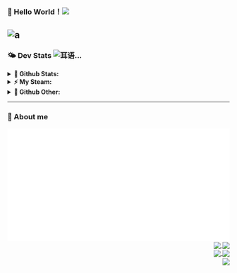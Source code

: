 ### 🌟 Hello World！<img src="https://github.com/TheDudeThatCode/TheDudeThatCode/blob/master/Assets/Earth.gif" width="23px"> <a id="a">
![a](https://capsule-render.vercel.app/api?type=waving&height=200&text=GoodDay!&fontAlign=80&fontAlignY=40&color=gradient)
 ---   
### 🌤 Dev Stats <img alt="耳语..." style="margin-top: -10px" class="mr-3" src="https://github.githubassets.com/images/mona-whisper.gif" width="48" height="48">

<details>
 <summary><b>🌈 Github Stats:</b></summary>
<br>
<p align = "center">
 <img src = "https://github-readme-stats.vercel.app/api?username=ToulthG&bg_color=30,e96443,904e95&title_color=fff&text_color=fff">
 <img src = "http://github-readme-streak-stats.herokuapp.com?user=ToulthG&theme=dracula">
 <img src = "https://github-profile-summary-cards.vercel.app/api/cards/profile-details?username=ToulthG&theme=monokai">
</p>
</details>
    
    
<details>	
  <summary><b>⚡ My Steam:</b></summary>
  <img src="https://steam-stat.vercel.app/api?profileName=FengirkG" />
</details>

<details>	
  <summary><b>🚀 Github Other:</b></summary>
  <img src = "https://github-profile-trophy.vercel.app/?username=ToulthG&theme=dracula">
  <img src = "https://github.com/ToulthG/ToulthG/blob/master/github-contribution-grid-snake.svg">
</details>
    
---

### 📮 About me
<div><img align="left" src="https://github.com/lowlighter/lowlighter/blob/master/metrics.plugin.anilist.characters.svg"></div>
<div align="right">
    <a href="https://twitter.com/GToulth"><img align="center" src="https://img.shields.io/badge/twitter-1DA1F2.svg?style=for-the-badge&logo=twitter&logoColor=ffffff">
    <a href="https://steamcommunity.com/id/FengirkG/"><img align="center" src="https://img.shields.io/badge/Steam-1101981821?style=for-the-badge&logo=steam&logoColor=white"><br>
    <a href="https://steamcommunity.com/id/FengirkG/"><img align="center" src="https://img.shields.io/badge/Counter_Strike-000000?style=for-the-badge&logo=counter-strike&logoColor=white">
    <a href="mailto:gxf1034512354@gmail.com"><img align="center" src="https://img.shields.io/badge/-gmail-c14438?style=for-the-badge&logo=Gmail&logoColor=ffffff"><br>
  <a href="https://count.getloli.com"><img align="center" src="https://count.getloli.com/get/@ToulthG?theme=rule34">
</div>
</div>
